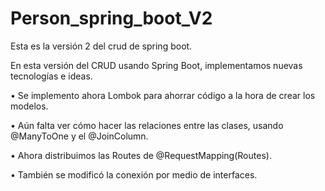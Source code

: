 # Person_spring_boot_V2
Esta es la versión 2 del crud de spring boot.

En esta versión del CRUD usando Spring Boot, implementamos nuevas tecnologías e ideas.

•	Se implemento ahora Lombok para ahorrar código a la hora de crear los modelos.

•	Aún falta ver cómo hacer las relaciones entre las clases, usando @ManyToOne y el @JoinColumn.

•	Ahora distribuimos las Routes de @RequestMapping(Routes).

•	También se modificó la conexión por medio de interfaces.

